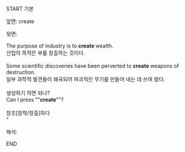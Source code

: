 START
기본

앞면:
create


뒷면:
 <div>The purpose of industry is to <b>create </b>wealth. </div><div><div>산업의 목적은 부를 창출하는 것이다.</div></div><div><br></div><div><div>Some scientific discoveries have been perverted to <b>create </b>weapons of destruction. </div><div><div>일부 과학적 발견들이 왜곡되어 파괴적인 무기를 만들어 내는 데 쓰여 왔다.</div></div></div><div><br></div><div><div><div>생성하기 하면 되나?</div></div><div><div>Can I press ""<b>create</b>""?</div></div></div><div><br></div>창조[창작/창출]하다<br>"


해석:
<!--ID: 1746614453691-->
END